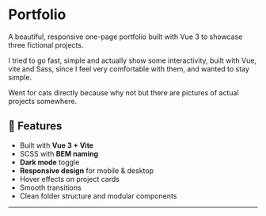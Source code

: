 # Portfolio

A beautiful, responsive one-page portfolio built with Vue 3 to showcase three fictional projects.

I tried to go fast, simple and actually show some interactivity, built with Vue, vite and Sass, since I feel very comfortable with them, and wanted to stay simple.

Went for cats directly because why not but there are pictures of actual projects somewhere.

## 🚀 Features

- Built with **Vue 3 + Vite**
- SCSS with **BEM naming**
- **Dark mode** toggle
- **Responsive design** for mobile & desktop
- Hover effects on project cards
- Smooth transitions
- Clean folder structure and modular components

---
